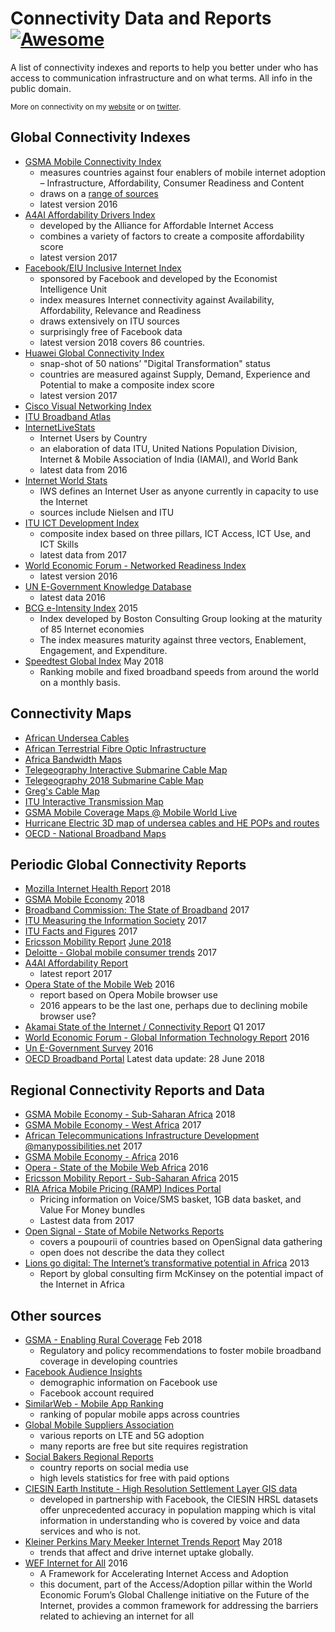 # Connectivity Data and Reports [![Awesome](https://cdn.rawgit.com/sindresorhus/awesome/d7305f38d29fed78fa85652e3a63e154dd8e8829/media/badge.svg)](https://github.com/sindresorhus/awesome)


A list of connectivity indexes and reports to help you better under who has access to communication infrastructure and on what terms. All info in the public domain.

<sub>More on connectivity on my [website](https://manypossibilities.net) or on [twitter](https://twitter.com/stevesong).</sub>


## Global Connectivity Indexes 

* [GSMA Mobile Connectivity Index](https://www.mobileconnectivityindex.com/) 
  * measures countries against four enablers of mobile internet adoption – Infrastructure, Affordability, Consumer Readiness and Content
  * draws on a [range of sources](https://www.mobileconnectivityindex.com/#year=2016&secondaryMenu=about&id=methodologydatasources)
  * latest version 2016
* [A4AI Affordability Drivers Index](http://a4ai.org/affordability-report/data/)
  * developed by the Alliance for Affordable Internet Access
  * combines a variety of factors to create a composite affordability score
  * latest version 2017
* [Facebook/EIU Inclusive Internet Index](https://theinclusiveinternet.eiu.com/) 
  * sponsored by Facebook and developed by the Economist Intelligence Unit
  * index measures Internet connectivity against Availability, Affordability, Relevance and Readiness
  * draws extensively on ITU sources
  * surprisingly free of Facebook data
  * latest version 2018 covers 86 countries.
* [Huawei Global Connectivity Index](http://www.huawei.com/minisite/gci/en/)
  *  snap-shot of 50 nations’ "Digital Transformation" status
  *  countries are measured against Supply, Demand, Experience and Potential to make a composite index score
  *  latest version 2017
* [Cisco Visual Networking Index](https://www.cisco.com/c/en/us/solutions/service-provider/visual-networking-index-vni/index.html)
* [ITU Broadband Atlas](https://www.itu.int/ITU-D/treg/atlas/broadbandatlas.asp)
* [InternetLiveStats](http://www.internetlivestats.com/internet-users-by-country/)
  * Internet Users by Country
  * an elaboration of data ITU, United Nations Population Division, Internet & Mobile Association of India (IAMAI), and World Bank 
  * latest data from 2016
* [Internet World Stats](https://www.internetworldstats.com/)
  * IWS defines an Internet User as anyone currently in capacity to use the Internet
  * sources include Nielsen and ITU
* [ITU ICT Development Index](http://www.itu.int/net4/ITU-D/idi/)
  * composite index based on three pillars, ICT Access, ICT Use, and ICT Skills
  * latest data from 2017
* [World Economic Forum - Networked Readiness Index](http://reports.weforum.org/global-information-technology-report-2016/networked-readiness-index/) 
  * latest version 2016
* [UN E-Government Knowledge Database](https://publicadministration.un.org/egovkb/en-us/Data-Center)
  * latest data 2016
* [BCG e-Intensity Index](https://www.bcg.com/publications/interactives/bcg-e-intensity-index.aspx) 2015
  * Index developed by Boston Consulting Group looking at the maturity of 85 Internet economies
  * The index measures maturity against three vectors, Enablement, Engagement, and Expenditure.
* [Speedtest Global Index](http://www.speedtest.net/global-index) May 2018
  * Ranking mobile and fixed broadband speeds from around the world on a monthly basis. 

## Connectivity Maps
* [African Undersea Cables](https://manypossibilities.net/african-undersea-cables-interactive/)
* [African Terrestrial Fibre Optic Infrastructure](https://afterfibre.nsrc.org/)
* [Africa Bandwidth Maps](http://www.africabandwidthmaps.com/)
* [Telegeography Interactive Submarine Cable Map](https://www.submarinecablemap.com/)
* [Telegeography 2018 Submarine Cable Map](http://submarine-cable-map-2018.telegeography.com/)
* [Greg's Cable Map](http://cablemap.info/)
* [ITU Interactive Transmission Map](http://www.itu.int/itu-d/tnd-map-public/)
* [GSMA Mobile Coverage Maps @ Mobile World Live](http://maps.mobileworldlive.com/)
* [Hurricane Electric 3D map of undersea cables and HE POPs and routes](http://he.net/3d-map/)
* [OECD - National Broadband Maps](http://www2.compareyourcountry.org/broadband)

## Periodic Global Connectivity Reports
* [Mozilla Internet Health Report](https://internethealthreport.org/2018/) 2018
* [GSMA Mobile Economy](https://www.gsma.com/mobileeconomy/) 2018
* [Broadband Commission: The State of Broadband](http://www.broadbandcommission.org/publications/Pages/SOB-2017.aspx) 2017
* [ITU Measuring the Information Society](https://www.itu.int/en/ITU-D/Statistics/Pages/publications/mis2017.aspx) 2017
* [ITU Facts and Figures](https://www.itu.int/en/ITU-D/Statistics/Documents/facts/ICTFactsFigures2017.pdf) 2017
* [Ericsson Mobility Report](https://www.ericsson.com/en/mobility-report) [June 2018](https://www.ericsson.com/assets/local/mobility-report/documents/2018/ericsson-mobility-report-june-2018.pdf)
* [Deloitte - Global mobile consumer trends](https://www2.deloitte.com/global/en/pages/technology-media-and-telecommunications/articles/gx-global-mobile-consumer-trends.html) 2017
* [A4AI Affordability Report](http://a4ai.org/affordability-report/report/)
  * latest report 2017
* [Opera State of the Mobile Web](https://blogs.opera.com/news/wp-content/uploads/sites/2/2016/11/SMWAfrica-Opera-report-2016-01-WEB-1.pdf) 2016
  * report based on Opera Mobile browser use
  * 2016 appears to be the last one, perhaps due to declining mobile browser use?
* [Akamai State of the Internet / Connectivity Report](https://www.akamai.com/uk/en/multimedia/documents/state-of-the-internet/q1-2017-state-of-the-internet-connectivity-report.pdf) Q1 2017
* [World Economic Forum - Global Information Technology Report](http://reports.weforum.org/global-information-technology-report-2016/) 2016
* [Un E-Government Survey](https://publicadministration.un.org/egovkb/en-us/Reports/UN-E-Government-Survey-2016) 2016
* [OECD Broadband Portal](https://www.oecd.org/internet/broadband/broadband-statistics/) Latest data update: 28 June 2018


## Regional Connectivity Reports and Data
* [GSMA Mobile Economy - Sub-Saharan Africa](https://www.gsma.com/mobileeconomy/sub-saharan-africa/) 2018
* [GSMA Mobile Economy - West Africa](https://www.gsma.com/mobileeconomy/west-africa/) 2017
* [African Telecommunications Infrastructure Development @manypossibilities.net](https://manypossibilities.net/series/africa-telecom-infrastructure/) 2017
* [GSMA Mobile Economy - Africa](https://www.gsma.com/mobileeconomy/africa/) 2016
* [Opera - State of the Mobile Web Africa](https://blogs.opera.com/news/wp-content/uploads/sites/2/2016/11/SMWAfrica-Opera-report-2016-01-WEB-1.pdf) 2016
* [Ericsson Mobility Report - Sub-Saharan Africa](https://www.ericsson.com/res/docs/2015/mobility-report/emr-nov-2015-regional-report-sub-saharan-africa.pdf) 2015
* [RIA Africa Mobile Pricing (RAMP) Indices Portal](https://researchictafrica.net/ramp_indices_portal/)
  * Pricing information on Voice/SMS basket, 1GB data basket, and Value For Money bundles
  * Lastest data from 2017
* [Open Signal - State of Mobile Networks Reports](http://opensignal.com/reports/)
  * covers a poupourii of countries based on OpenSignal data gathering
  * open does not describe the data they collect
* [Lions go digital: The Internet’s transformative potential in Africa](https://www.mckinsey.com/industries/high-tech/our-insights/lions-go-digital-the-internets-transformative-potential-in-africa) 2013
  * Report by global consulting firm McKinsey on the potential impact of the Internet in Africa


## Other sources
* [GSMA - Enabling Rural Coverage](https://www.gsma.com/mobilefordevelopment/wp-content/uploads/2018/02/Enabling_Rural_Coverage_English_February_2018.pdf) Feb 2018
  * Regulatory and policy recommendations to foster mobile broadband coverage in developing countries
* [Facebook Audience Insights](https://www.facebook.com/ads/audience-insights/)
  * demographic information on Facebook use
  * Facebook account required
* [SimilarWeb - Mobile App Ranking](https://www.similarweb.com/apps/top/google/app-index/us/all/top-free)
  * ranking of popular mobile apps across countries
* [Global Mobile Suppliers Association](https://gsacom.com/)
  * various reports on LTE and 5G adoption
  * many reports are free but site requires registration
* [Social Bakers Regional Reports](https://www.socialbakers.com/resources/reports/)
  * country reports on social media use
  * high levels statistics for free with paid options
* [CIESIN Earth Institute - High Resolution Settlement Layer GIS data](https://ciesin.columbia.edu/data/hrsl/)
  * developed in partnership with Facebook, the CIESIN HRSL datasets offer unprecedented accuracy in population mapping which is vital information in understanding who is covered by voice and data services and who is not.
* [Kleiner Perkins Mary Meeker Internet Trends Report](https://www.kleinerperkins.com/file/2018-internet-trends-report) May 2018
  * trends that affect and drive internet uptake globally.
* [WEF Internet for All](https://www.weforum.org/reports/internet-for-all-a-framework-for-accelerating-internet-access-and-adoption/) 2016
  * A Framework for Accelerating Internet Access and Adoption
  * this document, part of the Access/Adoption pillar within the World Economic Forum’s Global Challenge initiative on the Future of the Internet, provides a common framework for addressing the barriers related to achieving an internet for all
